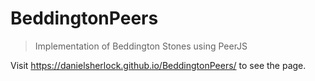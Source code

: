 # BeddingtonPeers

> Implementation of Beddington Stones using PeerJS

Visit https://danielsherlock.github.io/BeddingtonPeers/ to see the page.
